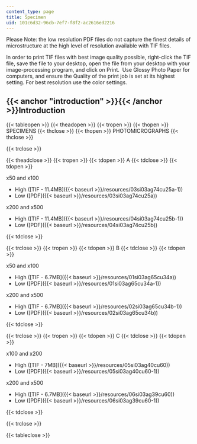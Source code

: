 ```yaml
---
content_type: page
title: Specimen
uid: 101c6d32-96cb-7ef7-f8f2-ac2616ed2216
---
```


Please Note: the low resolution PDF files do not capture the finest details of microstructure at the high level of resolution available with TIF files.

In order to print TIF files with best image quality possible, right-click the TIF file, save the file to your desktop, open the file from your desktop with your image-processing program, and click on Print.  Use Glossy Photo Paper for computers, and ensure the Quality of the print job is set at its highest setting. For best resolution use the color settings.

{{< anchor "introduction" >}}{{< /anchor >}}Introduction
--------------------------------------------------------

{{< tableopen >}}
{{< theadopen >}}
{{< tropen >}}
{{< thopen >}}
SPECIMENS
{{< thclose >}}
{{< thopen >}}
PHOTOMICROGRAPHS
{{< thclose >}}

{{< trclose >}}

{{< theadclose >}}
{{< tropen >}}
{{< tdopen >}}
A
{{< tdclose >}}
{{< tdopen >}}


x50 and x100

*   High ([TIF - 11.4MB]({{< baseurl >}}/resources/03si03ag74cu25a-1))
*   Low ([PDF]({{< baseurl >}}/resources/03si03ag74cu25a))

x200 and x500

*   High ([TIF - 11.4MB]({{< baseurl >}}/resources/04si03ag74cu25b-1))
*   Low ([PDF]({{< baseurl >}}/resources/04si03ag74cu25b))


{{< tdclose >}}

{{< trclose >}}
{{< tropen >}}
{{< tdopen >}}
B
{{< tdclose >}}
{{< tdopen >}}


x50 and x100

*   High ([TIF - 6.7MB]({{< baseurl >}}/resources/01si03ag65cu34a))
*   Low ([PDF]({{< baseurl >}}/resources/01si03ag65cu34a-1))

x200 and x500

*   High ([TIF - 6.7MB]({{< baseurl >}}/resources/02si03ag65cu34b-1))
*   Low ([PDF]({{< baseurl >}}/resources/02si03ag65cu34b))


{{< tdclose >}}

{{< trclose >}}
{{< tropen >}}
{{< tdopen >}}
C
{{< tdclose >}}
{{< tdopen >}}


x100 and x200

*   High ([TIF - 7MB]({{< baseurl >}}/resources/05si03ag40cu60))
*   Low ([PDF]({{< baseurl >}}/resources/05si03ag40cu60-1))

x200 and x500

*   High ([TIF - 6.7MB]({{< baseurl >}}/resources/06si03ag39cu60))
*   Low ([PDF]({{< baseurl >}}/resources/06si03ag39cu60-1))


{{< tdclose >}}

{{< trclose >}}

{{< tableclose >}}